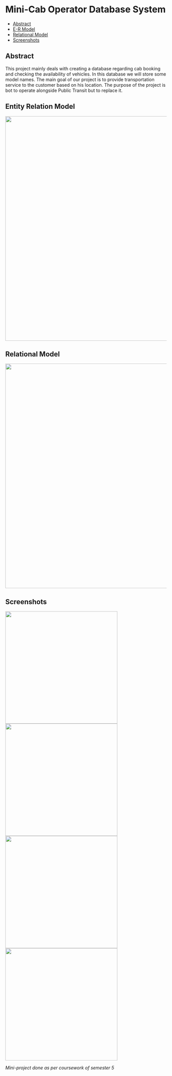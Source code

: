 # Mini-Cab Operator Database System

 - [Abstract](#abstract)
 - [E-R Model](#entity-relation-model)
 - [Relational Model](#relational-model)
 - [Screenshots](#screenshots)


## Abstract

This project mainly deals with creating a database regarding cab booking and checking the availability of vehicles. In this database we will store some model names. The main goal of our project is to provide transportation service to the customer based on his location. The purpose of the project is bot to operate alongside Public Transit but to replace it.


## Entity Relation Model

<img src = "https://github.com/SrijanReddy/Mini-Cab-Operator/blob/master/Entity-Relational%20Model.jpg?raw=true" width = 700>


## Relational Model

<img src = "https://github.com/SrijanReddy/Mini-Cab-Operator/blob/master/RelationalModel.png?raw=true" width = 700>


## Screenshots

<p>
 <img src = "https://github.com/SrijanReddy/Mini-Cab-Operator/blob/master/ScreenShots/login.jpg?raw=true" height=350>
 <img src = "https://github.com/SrijanReddy/Mini-Cab-Operator/blob/master/ScreenShots/register.jpg?raw=true" height=350>
 <img src = "https://github.com/SrijanReddy/Mini-Cab-Operator/blob/master/ScreenShots/passenger.jpg?raw=true" height=350>
 <img src = "https://github.com/SrijanReddy/Mini-Cab-Operator/blob/master/ScreenShots/driver.jpg?raw=true" height=350>
</p>



<i>Mini-project done as per coursework of semester 5</i></p>
